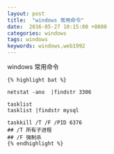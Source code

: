 ```yaml
---
layout: post
title:  "windows 常用命令"
date:  2016-05-27 10:15:00 +0800
categories: windows
tags: windows
keywords: windows,web1992
---
```


windows 常用命令

<!--more-->

	{% highlight bat %}

	netstat -ano  |findstr 3306
		
	tasklist
	tasklist |findstr mysql
		
	taskkill /T /F /PID 6376
	## /T 所有子进程
	## /F 强制杀
	{% endhighlight %}
